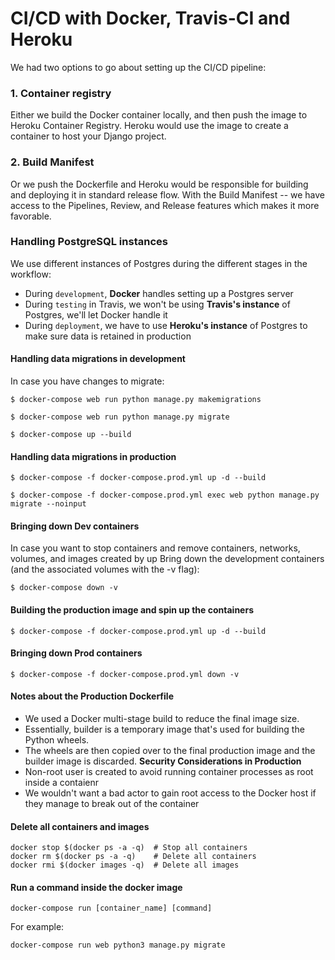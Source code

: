 # CI/CD with Docker, Travis-CI and Heroku
We had two options to go about setting up the CI/CD pipeline: 
### 1. Container registry
Either we build the Docker container locally, and then push the image to Heroku Container Registry. Heroku would use the image to create a container to host your Django project.

### 2. Build Manifest
Or we push the Dockerfile and Heroku would be responsible for building and deploying it in standard release flow.
With the Build Manifest -- we have access to the Pipelines, Review, and Release features which makes it more favorable. 

### Handling PostgreSQL instances
We use different instances of Postgres during the different stages in the workflow:

- During `development`, **Docker** handles setting up a Postgres server
- During `testing` in Travis, we won't be using **Travis's instance** of Postgres, we'll let Docker handle it
- During `deployment`, we have to use **Heroku's instance** of Postgres to make sure data is retained in production

#### Handling data migrations in development

In case you have changes to migrate:
```
$ docker-compose web run python manage.py makemigrations

$ docker-compose web run python manage.py migrate

$ docker-compose up --build
```

#### Handling data migrations in production
```
$ docker-compose -f docker-compose.prod.yml up -d --build

$ docker-compose -f docker-compose.prod.yml exec web python manage.py migrate --noinput
```

#### Bringing down Dev containers
In case you want to stop containers and remove containers, networks, volumes, and images created by up
Bring down the development containers (and the associated volumes with the -v flag):
```
$ docker-compose down -v
```

#### Building the production image and spin up the containers
```
$ docker-compose -f docker-compose.prod.yml up -d --build
```

#### Bringing down Prod containers
```
$ docker-compose -f docker-compose.prod.yml down -v
```

#### Notes about the Production Dockerfile
- We used a Docker multi-stage build to reduce the final image size. 
- Essentially, builder is a temporary image that's used for building the Python wheels. 
- The wheels are then copied over to the final production image and the builder image is discarded.
**Security Considerations in Production**
- Non-root user is created to avoid running container processes as root inside a contaienr
- We wouldn't want a bad actor to gain root access to the Docker host if they manage to break out of the container

#### Delete all containers and images
```
docker stop $(docker ps -a -q)  # Stop all containers
docker rm $(docker ps -a -q)    # Delete all containers
docker rmi $(docker images -q)  # Delete all images
```

#### Run a command inside the docker image
```
docker-compose run [container_name] [command]
```
For example:
```
docker-compose run web python3 manage.py migrate
```